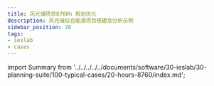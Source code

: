 ```yaml
---
title: 风光储项目8760h 规划优化
description: 风光储综合能源项目搭建及分析示例
sidebar_position: 20
tags:
- ieslab
- cases
---
```


import Summary from '../../../../../documents/software/30-ieslab/30-planning-suite/100-typical-cases/20-hours-8760/index.md';

<!-- []() -->

<Summary />